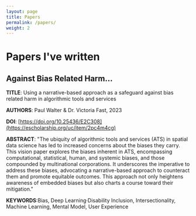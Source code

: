 ```yaml
---
layout: page
title: Papers
permalink: /papers/
weight: 2
---
```


# **Papers I've written**

##  Against Bias Related Harm...

**TITLE**: Using a narrative-based approach as a safeguard against bias related harm in algorithmic tools and services

**AUTHORS**: Paul Walter & Dr. Victoria Fast, 2023

**DOI**: [https://doi.org/10.25436/E2C308](https://escholarship.org/uc/item/2pc4m4cg)

**ABSTRACT**: "The ubiquity of algorithmic tools and services (ATS) in spatial data science has led to increased concerns about the biases they carry. This vision paper explores the biases inherent in ATS, encompassing computational, statistical, human, and systemic biases, and those compounded by multinational corporations. It underscores the imperative to address these biases, advocating a narrative-based approach to counteract them and promote equitable outcomes. This approach not only heightens awareness of embedded biases but also charts a course toward their mitigation."

**KEYWORDS**:Bias, Deep Learning·Disability Inclusion, Intersectionality, Machine Learning, Mental Model, User Experience

